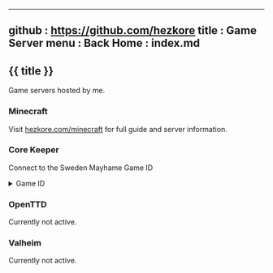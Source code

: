 -----------------------------------------------------------------------------
github  : https://github.com/hezkore
title   : Game Server
menu    :
  Back Home  : index.md
-----------------------------------------------------------------------------

## {{ title }} 

Game servers hosted by me.

### Minecraft

Visit [hezkore.com/minecraft](https://hezkore.com/minecraft) for full guide and server information.

### Core Keeper

Connect to the Sweden Mayhame Game ID
<details>
  <summary>Game ID</summary>
  
  `kNQkUVm5ebdunTfeAwzuaXR7HtCG`
</details>

### OpenTTD

Currently not active.

### Valheim

Currently not active.
